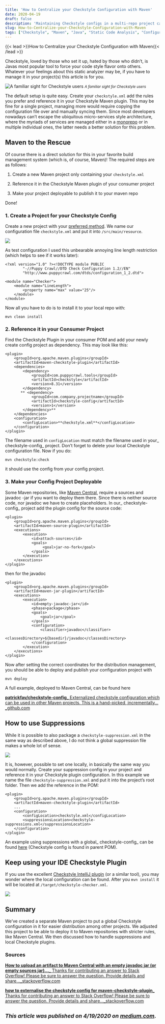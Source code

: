 ```yaml
---
title: 'How to Centralize your Checkstyle Configuration with Maven'
date: 2020-04-19
draft: false
description: 'Maintaining Checkstyle configs in a multi-repo project can be a chore. Let maven help you to create a global one.'
slug: How-to-Centralize-your-Checkstyle-Configuration-with-Maven
tags: ["Checkstyle", "Maven", "Java", "Static Code Analysis", "Configuration Management"]
---
```


{{< lead >}}How to Centralize your Checkstyle Configuration with Maven{{< /lead >}}

Checkstyle, loved by those who set it up, hated by those who didn’t, is Javas most popular tool to force your code style flavor onto others. Whatever your feelings about this static analyzer may be, if you have to manage it in your project(s) this article is for you.

![A familiar sight for Checkstyle users](https://cdn-images-1.medium.com/max/3268/1*XdkFokFbY9QXsq0Kal_0Kw.png)
<small>_A familiar sight for Checkstyle users_</small>

The default setup is quite easy. Create your `checkstyle.xml` add the rules you prefer and reference it in your Checkstyle Maven plugin. This may be fine for a single project, managing more would require copying the configuration file over and manually syncing them. Since most developers nowadays can’t escape the ubiquitous micro-services style architecture, where the myriads of services are managed either in a [monorepo](https://medium.com/@mattklein123/monorepos-please-dont-e9a279be011b) or in multiple individual ones, the latter needs a better solution for this problem.

## Maven to the Rescue

Of course there is a direct solution for this in your favorite build management system (which is, of course, Maven)! The required steps are as follows:

1. Create a new Maven project only containing your `checkstyle.xml`

1. Reference it in the Checkstyle Maven plugin of your consumer project

1. Make your project deployable to publish it to your maven repo

Done!

### 1. Create a Project for your Checkstyle Config

Create a new project with your [preferred method](http://maven.apache.org/archetypes/maven-archetype-simple/). We name our configuration file `checkstyle.xml` and put it into `/src/main/resource`.

![](https://cdn-images-1.medium.com/max/2000/1*Clg9ncxuFap1xMCg4gPJEA.png)

As test configuration I used this unbearable annoying line length restriction (which helps to see if it works later):
```
<?xml version="1.0" ?><!DOCTYPE module PUBLIC
        "-//Puppy Crawl//DTD Check Configuration 1.2//EN"
        "http://www.puppycrawl.com/dtds/configuration_1_2.dtd">

<module name="Checker">
    <module name="LineLength">
        <property name="max" value="25"/>
    </module>
</module>
```

Now all you have to do is to install it to your local repo with:
```
mvn clean install
```

### 2. Reference it in your Consumer Project

Find the Checkstyle Plugin in your consumer POM and add your newly create config project as dependency. This may look like this:
```
<plugin>
    <groupId>org.apache.maven.plugins</groupId>
    <artifactId>maven-checkstyle-plugin</artifactId>
    <dependencies>
        <dependency>
            <groupId>com.puppycrawl.tools</groupId>
            <artifactId>checkstyle</artifactId>
            <version>8.31</version>
        </dependency>
       ** <dependency>
            <groupId>com.company.projectname</groupId>
            <artifactId>checkstyle-config</artifactId>
            <version>1</version>
        </dependency>**
    </dependencies>
    <configuration>
        <configLocation>**checkstyle.xml**</configLocation>
    </configuration>
</plugin>
```

The filename used in `configLocation` must match the filename used in your_ checkstyle-config_ project. Don’t forget to delete your local Checkstyle configuration file. Now if you do:
```
mvn checkstyle:check
```

it should use the config from your config project.

### 3. Make your Config Project Deployable

Some Maven repositories, like [Maven Central](https://search.maven.org/), require a sources and javadoc -jar if you want to deploy them there. Since there is neither source code, nor javadoc we have to create placeholders. In our_ checkstyle-config_ project add the plugin config for the source code:
```
<plugin>
    <groupId>org.apache.maven.plugins</groupId>
    <artifactId>maven-source-plugin</artifactId>
    <executions>
        <execution>
            <id>attach-sources</id>
            <goals>
                 <goal>jar-no-fork</goal>
            </goals>
        </execution>
    </executions>
</plugin>
```

then for the javadoc
```
<plugin>
    <groupId>org.apache.maven.plugins</groupId>
    <artifactId>maven-jar-plugin</artifactId>
    <executions>
        <execution>
            <id>empty-javadoc-jar</id>
            <phase>package</phase>
            <goals>
                <goal>jar</goal>
            </goals>
            <configuration>
                <classifier>javadoc</classifier>
                <classesDirectory>${basedir}/javadoc</classesDirectory>
            </configuration>
        </execution>
    </executions>
</plugin>
```

Now after setting the correct coordinates for the distribution management, you should be able to deploy and publish your configuration project with
```
mvn deploy
```

A full example, deployed to Maven Central, can be found here

[**patrickfav/checkstyle-config**_ Externalized checkstyle configuration which can be used in other Maven projects. This is a hand-picked, incrementally…_github.com](https://github.com/patrickfav/checkstyle-config/)

## How to use Suppressions

While it is possible to also package a `checkstyle-suppression.xml` in the same way as described above, I do not think a global suppression file makes a whole lot of sense.

![](https://cdn-images-1.medium.com/max/2568/1*M0RDHsE9W9keSGFPT2GeGQ.png)

It is, however, possible to set one locally, in basically the same way you would normally. Create your suppression config in your project and reference it in your Checkstyle plugin configuration. In this example we name the file `checkstyle-suppression.xml` and put it into the project’s root folder. Then we add the reference in the POM:
```
<plugin>
    <groupId>org.apache.maven.plugins</groupId>
    <artifactId>maven-checkstyle-plugin</artifactId>
    ...
    <configuration>
        <configLocation>checkstyle.xml</configLocation>
        <suppressionsLocation>checkstyle-suppressions.xml</suppressionsLocation>
    </configuration>
</plugin>
```

An example using suppressions with a global_ checkstyle-config_ can be found [here](https://github.com/patrickfav/density-converter) (Checkstyle config is found in parent POM).

## Keep using your IDE Checkstyle Plugin

If you use the excellent [Checkstyle IntelliJ plugin](https://plugins.jetbrains.com/plugin/1065-checkstyle-idea) (or a similar tool), you may wonder where the local configuration can be found. After you `mvn install` it will be located at `/target/checkstyle-checker.xml`.

![](https://cdn-images-1.medium.com/max/3116/1*c-kOGSr6Knb_gH6AJ1zQhg.png)

## Summary

We’ve created a separate Maven project to put a global Checkstyle configuration in it for easier distribution among other projects. We adjusted this project to be able to deploy it to Maven repositories with stricter rules, like Maven Central. We then discussed how to handle suppressions and local Checkstyle plugins.

### Sources

[**How to upload an artifact to Maven Central with an empty javadoc jar (or empty sources jar)…**_ Thanks for contributing an answer to Stack Overflow! Please be sure to answer the question. Provide details and share…_stackoverflow.com](https://stackoverflow.com/a/53707024/774398)

[**how to externalise the checkstyle config for maven-checkstyle-plugin**_ Thanks for contributing an answer to Stack Overflow! Please be sure to answer the question. Provide details and share…_stackoverflow.com](https://stackoverflow.com/questions/19682455/how-to-externalise-the-checkstyle-config-for-maven-checkstyle-plugin/19690484#19690484)

<small>_This article was published on 4/19/2020 on [medium.com](https://codeburst.io/how-to-centralize-your-checkstyle-configuration-with-maven-7575eacd7295)._</small>
---
